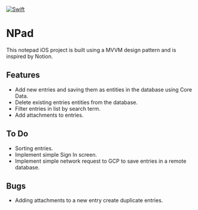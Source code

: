 [![Swift](https://github.com/jasonwenlee/NPad/actions/workflows/ci-cd.yml/badge.svg)](https://github.com/jasonwenlee/NPad/actions/workflows/ci-cd.yml)

# NPad

This notepad iOS project is built using a MVVM design pattern and is inspired by Notion.

## Features
- Add new entries and saving them as entities in the database using Core Data.
- Delete existing entries entities from the database.
- Filter entries in list by search term.
- Add attachments to entries.

## To Do
- Sorting entries.
- Implement simple Sign In screen.
- Implement simple network request to GCP to save entries in a remote database.

## Bugs
- Adding attachments to a new entry create duplicate entries.

